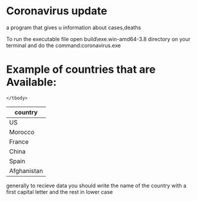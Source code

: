 <!DOCTYPE html>
<html lang="en">
<head>
    <meta charset="UTF-8">
    <meta name="viewport" content="width=device-width, initial-scale=1.0">
    <link rel="stylesheet" href="https://stackpath.bootstrapcdn.com/bootstrap/4.4.1/css/bootstrap.min.css" integrity="sha384-Vkoo8x4CGsO3+Hhxv8T/Q5PaXtkKtu6ug5TOeNV6gBiFeWPGFN9MuhOf23Q9Ifjh" crossorigin="anonymous">
<body>
<h1>Coronavirus update</h1>
<p>a program that gives u information about cases,deaths</p>
<p>To run the executable file open build\exe.win-amd64-3.8 directory on your terminal and do the command:coronavirus.exe</p>
<h1>Example of countries that are Available:</h1>
<table class="table">
    <thead class="thead-dark">
      <tr>
        <th scope="col"> country</th>
      </tr>
    </thead>
    <tbody>
      <tr>
        <td>US</td>
      </tr>
      <tr>
        <td>Morocco</td>
      </tr>
      <tr>
        <td>France</td>
      </tr>
      <tr>
        <td>China</td>
      </tr>
      <tr>
        <td>Spain</td>
      </tr>
         <tr>
        <td>Afghanistan</td>
      </tr>
        
    </tbody>
  </table>
  <p>generally to recieve data you should write the name of the country with a first capital letter and the rest in lower case</p>
  
 
</body>
</html>
